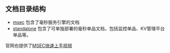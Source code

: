 ## 文档目录结构

* [msec](https://github.com/Tencent/MSEC/tree/master/document/msec) 包含了毫秒服务引擎的文档
* [standalone](https://github.com/Tencent/MSEC/tree/master/document/standalone) 包含了可单独部署的毫秒单品文档，包括监控单品、KV管理平台单品等。
 
官网也提供了[MSEC快速上手视频](http://haomiao.qq.com/vod/vod_list.html)
